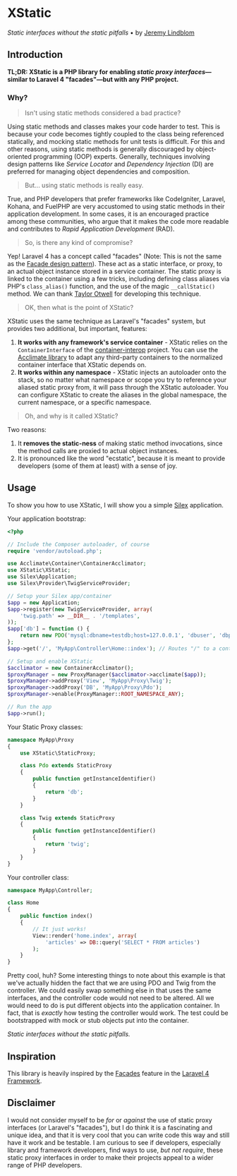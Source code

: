 # XStatic

*Static interfaces without the static pitfalls* • by [Jeremy Lindblom](https://twitter.com/jeremeamia)

## Introduction

**TL;DR: XStatic is a PHP library for enabling *static proxy interfaces*—similar to Laravel 4 "facades"—but with any
PHP project.**

### Why?

> Isn't using static methods considered a bad practice?

Using static methods and classes makes your code harder to test. This is because your code becomes tightly coupled to
the class being referenced statically, and mocking static methods for unit tests is difficult. For this and other
reasons, using static methods is generally discouraged by object-oriented programming (OOP) experts. Generally,
techniques involving design patterns like *Service Locator* and *Dependency Injection* (DI) are preferred for managing
object dependencies and composition.

> But... using static methods is really easy.

True, and PHP developers that prefer frameworks like CodeIgniter, Laravel, Kohana, and FuelPHP are very accustomed to
using static methods in their application development. In some cases, it is an encouraged practice among these
communities, who argue that it makes the code more readable and contributes to *Rapid Application Development* (RAD).

> So, is there any kind of compromise?

Yep! Laravel 4 has a concept called "facades" (Note: This is not the same as the [Facade design
pattern](http://en.wikipedia.org/wiki/Facade_pattern)). These act as a static interface, or proxy, to an actual object
instance stored in a service container. The static proxy is linked to the container using a few tricks, including
defining class aliases via PHP's `class_alias()` function, and the use of the magic `__callStatic()` method. We can
thank [Taylor Otwell](https://twitter.com/taylorotwell) for developing this technique.

> OK, then what is the point of XStatic?

XStatic uses the same technique as Laravel's "facades" system, but provides two additional, but important, features:

1. **It works with any framework's service container** - XStatic relies on the `ContainerInterface` of the
   [container-interop](https://github.com/container-interop/container-interop) project. You can use the [Acclimate
   library](https://github.com/jeremeamia/acclimate-container) to adapt any third-party containers to the normalized
   container interface that XStatic depends on.
2. **It works within any namespace** - XStatic injects an autoloader onto the stack, so no matter what namespace or
   scope you try to reference your aliased static proxy from, it will pass through the XStatic autoloader. You can
   configure XStatic to create the aliases in the global namespace, the current namespace, or a specific namespace.

> Oh, and why is it called XStatic?

Two reasons:

1. It **removes the static-ness** of making static method invocations, since the method calls are proxied to actual
   object instances.
2. It is pronounced like the word "ecstatic", because it is meant to provide developers (some of them at least) with
   a sense of joy.

## Usage

To show you how to use XStatic, I will show you a simple [Silex](http://silex.sensiolabs.org/) application.

Your application bootstrap:

```php
<?php

// Include the Composer autoloader, of course
require 'vendor/autoload.php';

use Acclimate\Container\ContainerAcclimator;
use XStatic\XStatic;
use Silex\Application;
use Silex\Provider\TwigServiceProvider;

// Setup your Silex app/container
$app = new Application;
$app->register(new TwigServiceProvider, array(
    'twig.path' => __DIR__ . '/templates',
));
$app['db'] = function () {
    return new PDO('mysql:dbname=testdb;host=127.0.0.1', 'dbuser', 'dbpass');
};
$app->get('/', 'MyApp\Controller\Home::index'); // Routes "/" to a controller object

// Setup and enable XStatic
$acclimator = new ContainerAcclimator();
$proxyManager = new ProxyManager($acclimator->acclimate($app));
$proxyManager->addProxy('View', 'MyApp\Proxy\Twig');
$proxyManager->addProxy('DB', 'MyApp\Proxy\Pdo');
$proxyManager->enable(ProxyManager::ROOT_NAMESPACE_ANY);

// Run the app
$app->run();
```

Your Static Proxy classes:

```php
namespace MyApp\Proxy
{
    use XStatic\StaticProxy;

    class Pdo extends StaticProxy
    {
        public function getInstanceIdentifier()
        {
            return 'db';
        }
    }

    class Twig extends StaticProxy
    {
        public function getInstanceIdentifier()
        {
            return 'twig';
        }
    }
}
```

Your controller class:

```php
namespace MyApp\Controller;

class Home
{
    public function index()
    {
        // It just works!
        View::render('home.index', array(
            'articles' => DB::query('SELECT * FROM articles')
        );
    }
}
```

Pretty cool, huh? Some interesting things to note about this example is that we've actually hidden the fact that we are
using PDO and Twig from the controller. We could easily swap something else in that uses the same interfaces, and the
controller code would not need to be altered. All we would need to do is put different objects into the application
container. In fact, that is *exactly* how testing the controller would work. The test could be bootstrapped with mock or
stub objects put into the container.

*Static interfaces without the static pitfalls.*

## Inspiration

This library is heavily inspired by the [Facades](http://laravel.com/docs/facades) feature in the
[Laravel 4 Framework](http://laravel.com/).

## Disclaimer

I would not consider myself to be *for* or *against* the use of static proxy interfaces (or Laravel's "facades"), but I
do think it is a fascinating and unique idea, and that it is very cool that you can write code this way and still have
it work and be testable. I am curious to see if developers, especially library and framework developers, find ways to
use, *but not require*, these static proxy interfaces in order to make their projects appeal to a wider range of PHP
developers.
